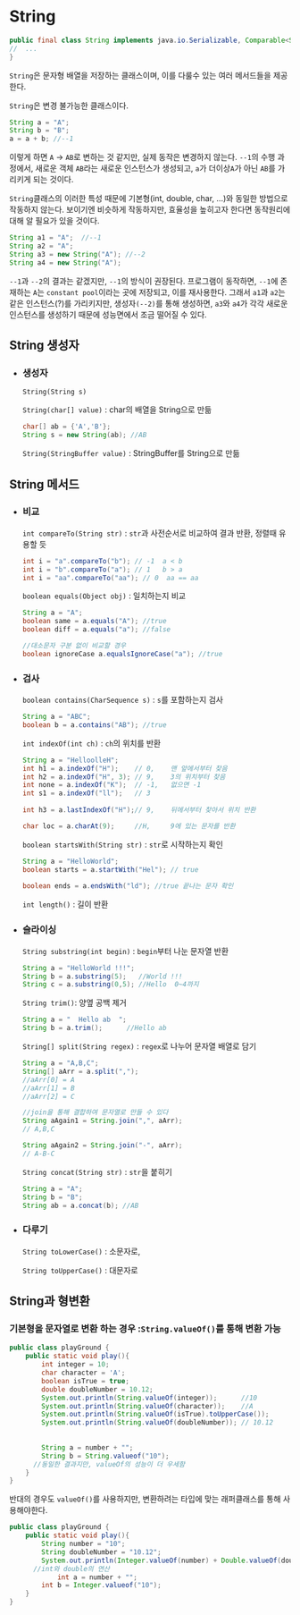 # String

```java
public final class String implements java.io.Serializable, Comparable<String>, CharSequence {
//  ...
}
```

`String`은 문자형 배열을 저장하는 클래스이며, 이를 다룰수 있는 여러 메서드들을 제공한다.

 `String`은 변경 불가능한 클래스이다.

```java
String a = "A";
String b = "B";
a = a + b; //--1
```

이렇게 하면 `A` -> `AB`로 변하는 것 같지만, 실제 동작은 변경하지 않는다. `--1`의 수행 과정에서, 새로운 객체 `AB`라는 새로운 인스턴스가 생성되고, `a`가 더이상`A`가 아닌 `AB`를 가리키게 되는 것이다.

`String`클래스의 이러한 특성 때문에 기본형(int, double, char, ...)와 동일한 방법으로 작동하지 않는다. 보이기엔 비슷하게 작동하지만, 효율성을 높히고자 한다면 동작원리에 대해 알 필요가 있을 것이다.

```java
String a1 = "A";  //--1
String a2 = "A";
String a3 = new String("A"); //--2
String a4 = new String("A");
```

`--1`과 `--2`의 결과는 같겠지만, `--1`의 방식이 권장된다. 프로그램이 동작하면, `--1`에 존재하는 `A`는 `constant pool`이라는 곳에 저장되고, 이를 재사용한다. 그래서 `a1`과 `a2`는 같은 인스턴스(?)를 가리키지만, 생성자`(--2)`를 통해 생성하면, `a3`와 `a4`가 각각 새로운 인스턴스를 생성하기 때문에 성능면에서 조금 떨어질 수 있다.

## String 생성자

- ### 생성자

  `String(String s)` 

  `String(char[] value)` : char의 배열을 String으로 만듦

  ```java
  char[] ab = {'A','B'};
  String s = new String(ab); //AB
  ```

  `String(StringBuffer value)` : StringBuffer를 String으로 만듦

  

## String 메서드

- ### 비교

  `int compareTo(String str)` : `str`과 사전순서로 비교하여 결과 반환, 정렬때 유용할 듯

  ```java
  int i = "a".compareTo("b"); // -1  a < b 
  int i = "b".compareTo("a"); // 1   b > a
  int i = "aa".compareTo("aa"); // 0  aa == aa
  ```

  

  `boolean equals(Object obj)` : 일치하는지 비교

  ```java
  String a = "A";
  boolean same = a.equals("A"); //true
  boolean diff = a.equals("a"); //false
  
  //대소문자 구분 없이 비교할 경우
  boolean ignoreCase a.equalsIgnoreCase("a"); //true
  ```

  

- ### 검사

  `boolean contains(CharSequence s)` : `s`를 포함하는지 검사

  ```java
  String a = "ABC";
  boolean b = a.contains("AB"); //true
  ```

  

  `int indexOf(int ch)` : `ch`의 위치를 반환

  ```java
  String a = "HelloolleH";
  int h1 = a.indexOf("H");    // 0,    맨 앞에서부터 찾음
  int h2 = a.indexOf("H", 3); // 9,    3의 위치부터 찾음
  int none = a.indexOf("K");  // -1,   없으면 -1
  int s1 = a.indexOf("ll");   // 3    
   
  int h3 = a.lastIndexOf("H");// 9,    뒤에서부터 찾아서 위치 반환
  
  char loc = a.charAt(9);     //H,     9에 있는 문자를 반환
  ```

  

  `boolean startsWith(String str)` : `str`로 시작하는지 확인

  ```java
  String a = "HelloWorld";
  boolean starts = a.startWith("Hel"); // true
   
  boolean ends = a.endsWith("ld"); //true 끝나는 문자 확인
  
  ```

  `int length()` : 길이 반환

  

- ### 슬라이싱

  `String substring(int begin)` : `begin`부터 나눈 문자열 반환

  ```java
  String a = "HelloWorld !!!";
  String b = a.substring(5);   //World !!!
  String c = a.substring(0,5); //Hello  0~4까지
  ```

  `String trim()`: 양옆 공백 제거

  ```java
  String a = "  Hello ab  ";
  String b = a.trim();		//Hello ab
  ```

  `String[] split(String regex)` : `regex`로 나누어 문자열 배열로 담기

  ```java
  String a = "A,B,C";
  String[] aArr = a.split(",");
  //aArr[0] = A
  //aArr[1] = B
  //aArr[2] = C
  
  //join을 통해 결합하여 문자열로 만들 수 있다
  String aAgain1 = String.join(",", aArr);
  // A,B,C
  
  String aAgain2 = String.join("-", aArr);
  // A-B-C
  ```

  `String concat(String str)` : `str`을 붙히기

  ```java
  String a = "A";
  String b = "B";
  String ab = a.concat(b); //AB
  ```



- ### 다루기

  `String toLowerCase()` : 소문자로,

  `String toUpperCase()` : 대문자로

  

  

## String과 형변환

### 기본형을 문자열로 변환 하는 경우 :`String.valueOf()`를 통해 변환 가능

```java
public class playGround {
    public static void play(){
        int integer = 10;
        char character = 'A';
        boolean isTrue = true;
        double doubleNumber = 10.12;
        System.out.println(String.valueOf(integer));      //10
        System.out.println(String.valueOf(character));    //A
        System.out.println(String.valueOf(isTrue).toUpperCase());       //TRUE
        System.out.println(String.valueOf(doubleNumber)); // 10.12
      
      
      	String a = number + "";
      	String b = String.valueof("10");
      //동일한 결과지만, valueOf의 성능이 더 우세함
    }
}
```



반대의 경우도 `valueOf()`를 사용하지만, 변환하려는 타입에 맞는 래퍼클래스를 통해 사용해야한다.

```java
public class playGround {
    public static void play(){
        String number = "10";
        String doubleNumber = "10.12";
        System.out.println(Integer.valueOf(number) + Double.valueOf(doubleNumber)); //20.119999999999997
      //int와 double의 연산
     		int a = number + "";
      	int b = Integer.valueof("10");
    }
}
```

